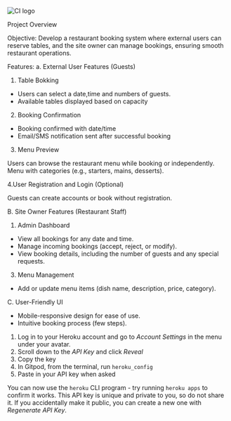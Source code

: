 ![CI logo](https://codeinstitute.s3.amazonaws.com/fullstack/ci_logo_small.png)


Project Overview

Objective:
Develop a restaurant booking system where external users can reserve tables, and the site owner can manage bookings, ensuring smooth restaurant operations.

Features:
a. External User Features (Guests)
1. Table Bokking
- Users can select a date,time and numbers of guests.
- Available tables displayed based on capacity

2. Booking Confirmation
- Booking confirmed with date/time
- Email/SMS notification sent after successful booking

3. Menu Preview

Users can browse the restaurant menu while booking or independently.
Menu with categories (e.g., starters, mains, desserts).

4.User Registration and Login (Optional)

Guests can create accounts or book without registration.

B. Site Owner Features (Restaurant Staff)
1. Admin Dashboard
- View all bookings for any date and time.
- Manage incoming bookings (accept, reject, or modify).
- View booking details, including the number of guests and any special requests.
3. Menu Management

- Add or update menu items (dish name, description, price, category).

C. User-Friendly UI

- Mobile-responsive design for ease of use.
- Intuitive booking process (few steps).





















1. Log in to your Heroku account and go to *Account Settings* in the menu under your avatar.
2. Scroll down to the *API Key* and click *Reveal*
3. Copy the key
4. In Gitpod, from the terminal, run `heroku_config`
5. Paste in your API key when asked

You can now use the `heroku` CLI program - try running `heroku apps` to confirm it works. This API key is unique and private to you, so do not share it. If you accidentally make it public, you can create a new one with _Regenerate API Key_.


